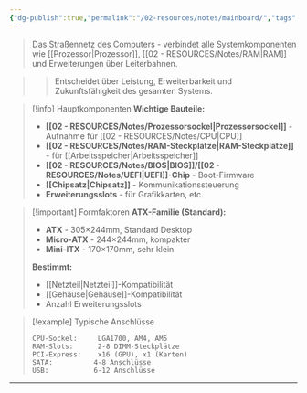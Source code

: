 ```yaml
---
{"dg-publish":true,"permalink":"/02-resources/notes/mainboard/","tags":["ausbildung/gfn/ap1/vorbereitung","hardware/mainboard","informatik/architektur"],"noteIcon":"","updated":"2025-09-27T01:32:44.229+02:00"}
---
```



> Das Straßennetz des Computers - verbindet alle Systemkomponenten wie [[Prozessor\|Prozessor]], [[02 - RESOURCES/Notes/RAM\|RAM]] und Erweiterungen über Leiterbahnen.

>> Entscheidet über Leistung, Erweiterbarkeit und Zukunftsfähigkeit des gesamten Systems.

>[!info] Hauptkomponenten
>**Wichtige Bauteile:**
>- **[[02 - RESOURCES/Notes/Prozessorsockel\|Prozessorsockel]]** - Aufnahme für [[02 - RESOURCES/Notes/CPU\|CPU]]
>- **[[02 - RESOURCES/Notes/RAM-Steckplätze\|RAM-Steckplätze]]** - für [[Arbeitsspeicher\|Arbeitsspeicher]]
>- **[[02 - RESOURCES/Notes/BIOS\|BIOS]]/[[02 - RESOURCES/Notes/UEFI\|UEFI]]-Chip** - Boot-Firmware
>- **[[Chipsatz\|Chipsatz]]** - Kommunikationssteuerung
>- **Erweiterungsslots** - für Grafikkarten, etc.

>[!important] Formfaktoren
>**ATX-Familie (Standard):**
>- **ATX** - 305×244mm, Standard Desktop
>- **Micro-ATX** - 244×244mm, kompakter
>- **Mini-ITX** - 170×170mm, sehr klein
>
>**Bestimmt:**
>- [[Netzteil\|Netzteil]]-Kompatibilität
>- [[Gehäuse\|Gehäuse]]-Kompatibilität  
>- Anzahl Erweiterungsslots

>[!example] Typische Anschlüsse
>```
>CPU-Sockel:     LGA1700, AM4, AM5
>RAM-Slots:      2-8 DIMM-Steckplätze
>PCI-Express:    x16 (GPU), x1 (Karten)
>SATA:          4-8 Anschlüsse
>USB:           6-12 Anschlüsse
>```

---